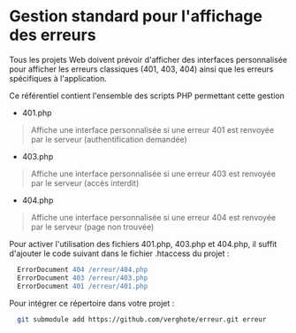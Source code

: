# Gestion standard pour l'affichage des erreurs  

Tous les projets Web doivent prévoir d'afficher des interfaces personnalisée pour afficher les erreurs classiques (401, 403, 404)
ainsi que les erreurs spécifiques à l'application.

Ce référentiel contient l'ensemble des scripts PHP permettant cette gestion 

* 401.php
> Affiche une interface personnalisée si une erreur 401 est renvoyée par le serveur (authentification demandée)  
>
* 403.php
> Affiche une interface personnalisée si une erreur 403 est renvoyée par le serveur (accès interdit)
* 404.php
> Affiche une interface personnalisée si une erreur 404 est renvoyée par le serveur (page non trouvée)

Pour activer l'utilisation des fichiers 401.php, 403.php et 404.php, il suffit d'ajouter le code suivant dans le fichier .htaccess du projet :

```apache
  ErrorDocument 404 /erreur/404.php
  ErrorDocument 403 /erreur/403.php
  ErrorDocument 401 /erreur/401.php
```

Pour intégrer ce répertoire dans votre projet :

```bash
  git submodule add https://github.com/verghote/erreur.git erreur
```
